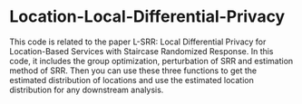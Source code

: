 # Location-Local-Differential-Privacy
This code is related to the paper L-SRR: Local Differential Privacy for Location-Based Services with Staircase Randomized Response.
In this code, it includes the group optimization, perturbation of SRR and estimation method of SRR.
Then you can use these three functions to get the estimated distribution of locations and use the estimated location distribution for any downstream analysis.
